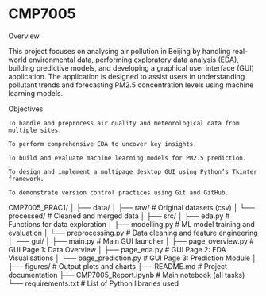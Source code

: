 # CMP7005

Overview

This project focuses on analysing air pollution in Beijing by handling real-world environmental data, performing exploratory data analysis (EDA), building predictive models, and developing a graphical user interface (GUI) application. The application is designed to assist users in understanding pollutant trends and forecasting PM2.5 concentration levels using machine learning models.


Objectives

    To handle and preprocess air quality and meteorological data from multiple sites.

    To perform comprehensive EDA to uncover key insights.

    To build and evaluate machine learning models for PM2.5 prediction.

    To design and implement a multipage desktop GUI using Python’s Tkinter framework.

    To demonstrate version control practices using Git and GitHub.

CMP7005_PRAC1/
│
├── data/
│   ├── raw/                       # Original datasets (csv)
│   └── processed/                 # Cleaned and merged data
│
├── src/
│   ├── eda.py                     # Functions for data exploration
│   ├── modelling.py               # ML model training and evaluation
│   └── preprocessing.py           # Data cleaning and feature engineering
│
├── gui/
│   ├── main.py                    # Main GUI launcher
│   ├── page_overview.py           # GUI Page 1: Data Overview
│   ├── page_eda.py                # GUI Page 2: EDA Visualisations
│   └── page_prediction.py         # GUI Page 3: Prediction Module
│
├── figures/                       # Output plots and charts
├── README.md                      # Project documentation
├── CMP7005_Report.ipynb          # Main notebook (all tasks)
└── requirements.txt              # List of Python libraries used
